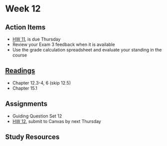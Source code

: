 # Week 12

## Action Items
* [HW 11](https://genchem.science.psu.edu/homework-11-wc), is due Thursday
* Review your Exam 3 feedback when it is available
* Use the grade calculation spreadsheet and evaluate your standing in the course


## [Readings](https://genchem.science.psu.edu)
* Chapter 12.3-4, 6 (skip 12.5)
* Chapter 15.1


## Assignments

- Guiding Question Set 12 
- [HW 12](https://genchem.science.psu.edu/homework-12-wc), submit to Canvas by next Thursday


## Study Resources












<houck-math> </houck-math>
